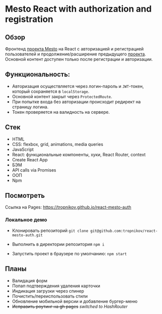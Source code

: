 # Mesto React with authorization and registration

## Обзор
Фронтенд [проекта Mesto](https://github.com/tropnikov/mesto) на React с авторизацией и регистрацией пользователей и продолжение/расширение предыдущего [проекта](https://github.com/tropnikov/mesto-react). Основной контент доступен только после регистрации и авторизации.

## Функциональность:
- Авторизация осуществляется через логин-пароль и `JWT`-токен, который сохраняется в `localStorage`.
- Основной контент закрыт через `ProtectedRoute`.
- При попытке входа без авторизации происходит редирект на страницу логина.
- Токен проверяется на валидность на сервере.

## Стек
- HTML
- CSS: flexbox, grid, animations, media queries
- JavaScript
- React: функциональные компоненты, хуки, React Router, context
- Create React App
- БЭМ
- API calls via Promises
- ООП
- Npm


## Посмотреть

Ссылка на Pages: https://tropnikov.github.io/react-mesto-auth

### Локальное демо
- Клонировать репозиторий `git clone git@github.com:tropnikov/react-mesto-auth.git`

- Выполнить в директории репозитория `npm i`
- Запустить проект в браузере по умолчанию: `npm start`  

## Планы
- Валидация форм
- Попап подтверждения удаления карточки
- Индикация загрузки через спинер
- Почистить/переиспользовать стили
- Обновление мобильной версии и добавление бургер-меню
- ~~Исправить роутинг на gh pages~~ *switched to HashRouter*

